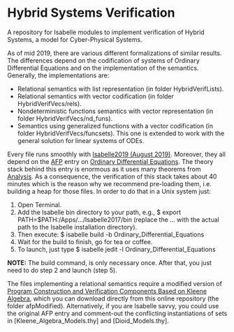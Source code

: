 # Hybrid Systems Verification
A repository for Isabelle modules to implement verification of Hybrid Systems, a model for Cyber-Physical Systems.

As of mid 2019, there are various different formalizations of similar results. The differences depend on the codification of systems of Ordinary Differential Equations and on the implementation of the semantics. Generally, the implementations are:
* Relational semantics with list representation (in folder HybridVerifLists).
* Relational semantics with vector codification (in folder HybridVerifVecs/rels).
* Nondeterministic functions semantics with vector representation (in folder HybridVerifVecs/nd_funs).
* Semantics using generalized functions with a vector codification (in folder HybridVerifVecs/funcsets). This one is extended to work with the general solution for linear systems of ODEs.

Every file runs smoothly with [Isabelle2019 (August 2019)](https://isabelle.in.tum.de/). Moreover, they all depend on the [AFP](https://www.isa-afp.org/) entry on [Ordinary Differential Equations](https://www.isa-afp.org/entries/Ordinary_Differential_Equations.html). The theory stack behind this entry is enormous as it uses many theorems from [Analysis](http://isabelle.in.tum.de/dist/library/HOL/HOL-Analysis/index.html). As a consequence, the verification of this stack takes about 40 minutes which is the reason why we recommend pre-loading them, i.e. building a heap for those files. In order to do that in a Unix system just:
1. Open Terminal.
2. Add the Isabelle bin directory to your path, e.g., $ export PATH=$PATH:/Apps/.../Isabelle2017/bin (replace the ... with the actual path to the Isabelle installation directory).
3. Then execute: $ isabelle build -b Ordinary_Differential_Equations
4. Wait for the build to finish, go for tea or coffee. 
5. To launch, just type $ isabelle jedit -l Ordinary_Differential_Equations

**NOTE:** The build command, is only necessary once. After that, you just need to do step 2 and launch (step 5).

The files implementing a relational semantics require a modified version of [Program Construction and Verification Components Based on Kleene Algebra](https://www.isa-afp.org/entries/Algebraic_VCs.html), which you can download directly from this online repository (the folder afpModified). Alternatively, if you are Isabelle savvy, you could use the original AFP entry and comment-out the conflicting instantiations of sets in [Kleene_Algebra_Models.thy] and [Dioid_Models.thy].
